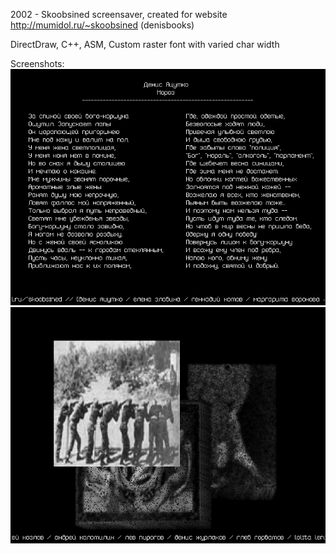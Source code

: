 2002 - Skoobsined screensaver, created for website http://mumidol.ru/~skoobsined (denisbooks)

DirectDraw, C++, ASM, Custom raster font with varied char width

Screenshots:  
![Screenshot1](/_screenshots/1.png)
![Screenshot2](/_screenshots/2.png)
